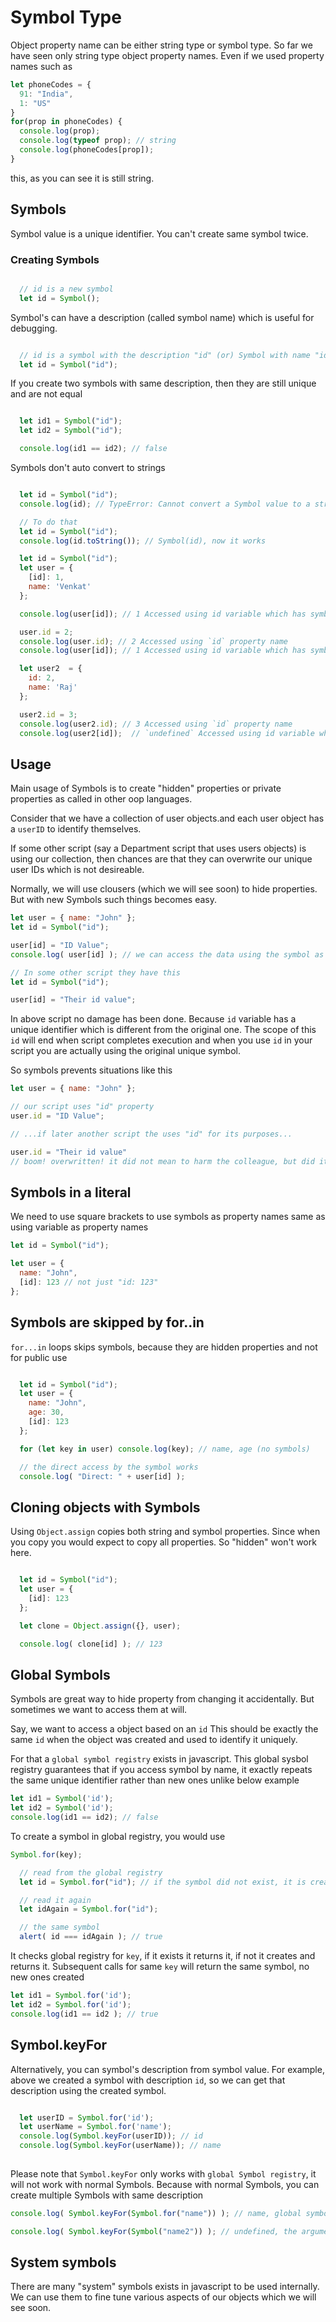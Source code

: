 # Symbol Type
Object property name can be either string type or symbol type. So far we have seen only string type object property names. Even if we used property names such as 
```js
let phoneCodes = {
  91: "India",
  1: "US"
}
for(prop in phoneCodes) {
  console.log(prop);
  console.log(typeof prop); // string
  console.log(phoneCodes[prop]);
}
```
this, as you can see it is still string.

## Symbols
Symbol value is a unique identifier. You can't create same symbol twice.
### Creating Symbols
```js

  // id is a new symbol
  let id = Symbol();

```
Symbol's can have a description (called symbol name) which is useful for debugging.
```js

  // id is a symbol with the description "id" (or) Symbol with name "id" is stored in `id`
  let id = Symbol("id");

```
If you create two symbols with same description, then they are still unique and are not equal
```js

  let id1 = Symbol("id");
  let id2 = Symbol("id");

  console.log(id1 == id2); // false

```
Symbols don't auto convert to strings
```js

  let id = Symbol("id");
  console.log(id); // TypeError: Cannot convert a Symbol value to a string

  // To do that
  let id = Symbol("id");
  console.log(id.toString()); // Symbol(id), now it works

  let id = Symbol("id");
  let user = {
    [id]: 1,
    name: 'Venkat'
  };

  console.log(user[id]); // 1 Accessed using id variable which has symbol value

  user.id = 2;
  console.log(user.id); // 2 Accessed using `id` property name
  console.log(user[id]); // 1 Accessed using id variable which has symbol value

  let user2  = {
    id: 2,
    name: 'Raj'
  };

  user2.id = 3;
  console.log(user2.id); // 3 Accessed using `id` property name
  console.log(user2[id]);  // `undefined` Accessed using id variable which has symbol value (does not exists in user2 object)

```

## Usage
Main usage of Symbols is to create "hidden" properties or private properties as called in other oop languages.

Consider that we have a collection of user objects.and each user object has a `userID` to identify themselves.

If some other script (say a Department script that uses users objects) is using our collection, then chances are that they can overwrite our unique user IDs which is not desireable.

Normally, we will use clousers (which we will see soon) to hide properties. But with new Symbols such things becomes easy.
```js
let user = { name: "John" };
let id = Symbol("id");

user[id] = "ID Value";
console.log( user[id] ); // we can access the data using the symbol as the key

// In some other script they have this
let id = Symbol("id");

user[id] = "Their id value";
```
In above script no damage has been done. Because `id` variable has a unique identifier which is different from the original one. The scope of this `id` will end when script completes execution and when you use `id` in your script you are actually using the original unique symbol. 

So symbols prevents situations like this
```js
let user = { name: "John" };

// our script uses "id" property
user.id = "ID Value";

// ...if later another script the uses "id" for its purposes...

user.id = "Their id value"
// boom! overwritten! it did not mean to harm the colleague, but did it!
```

## Symbols in a literal
We need to use square brackets to use symbols as property names same as using variable as property names
```js
let id = Symbol("id");

let user = {
  name: "John",
  [id]: 123 // not just "id: 123"
};
```
## Symbols are skipped by for..in
`for...in` loops skips symbols, because they are hidden properties and not for public use
```js

  let id = Symbol("id");
  let user = {
    name: "John",
    age: 30,
    [id]: 123
  };

  for (let key in user) console.log(key); // name, age (no symbols)

  // the direct access by the symbol works
  console.log( "Direct: " + user[id] );

```
## Cloning objects with Symbols
Using `Object.assign` copies both string and symbol properties. Since when you copy you would expect to copy all properties. So "hidden" won't work here.
```js

  let id = Symbol("id");
  let user = {
    [id]: 123
  };

  let clone = Object.assign({}, user);

  console.log( clone[id] ); // 123

```
## Global Symbols
Symbols are great way to hide property from changing it accidentally. But sometimes we want to access them  at will.

Say, we want to access a object based on an `id` This should be exactly the same `id` when the object was created and used to identify it uniquely.

For that a `global symbol registry` exists in javascript. This global sysbol registry guarantees that if you access symbol by name, it exactly repeats the same unique identifier rather than new ones unlike below example
```js
let id1 = Symbol('id');
let id2 = Symbol('id');
console.log(id1 == id2); // false
```
To create a symbol in global registry, you would use
```js
Symbol.for(key);

  // read from the global registry
  let id = Symbol.for("id"); // if the symbol did not exist, it is created

  // read it again
  let idAgain = Symbol.for("id");

  // the same symbol
  alert( id === idAgain ); // true

```
It checks global registry for `key`, if it exists it returns it, if not it creates and returns it.
Subsequent calls for same `key` will return the same symbol, no new ones created
```js
let id1 = Symbol.for('id');
let id2 = Symbol.for('id');
console.log(id1 == id2 ); // true
```
## Symbol.keyFor
Alternatively, you can symbol's description from symbol value. For example, above we created a symbol with description `id`, so we can get that description using the created symbol.

```js

  let userID = Symbol.for('id');
  let userName = Symbol.for('name');
  console.log(Symbol.keyFor(userID)); // id
  console.log(Symbol.keyFor(userName)); // name
  
```
Please note that `Symbol.keyFor` only works with `global Symbol registry`, it will not work with normal Symbols. Because with normal Symbols, you can create multiple Symbols with same description
```js
console.log( Symbol.keyFor(Symbol.for("name")) ); // name, global symbol

console.log( Symbol.keyFor(Symbol("name2")) ); // undefined, the argument isn't a global symbol
```
## System symbols
There are many "system" symbols exists in javascript to be used internally. We can use them to fine tune various aspects of our objects which we will see soon.